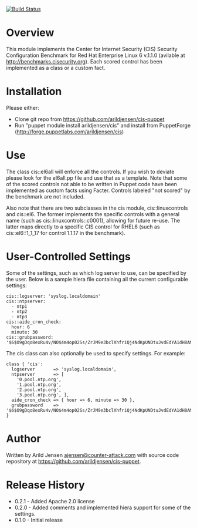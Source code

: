 [![Build Status](https://travis-ci.org/arildjensen/cis-puppet.png?branch=master)](https://travis-ci.org/arildjensen/cis-puppet)


Overview
========
 
This module implements the Center for Internet Security (CIS) Security Configuration Benchmark for Red Hat Enterprise Linux 6 v.1.1.0 (avilable at http://benchmarks.cisecurity.org). Each scored control has been implemented as a class or a custom fact.

Installation
============

Please either:

- Clone git repo from https://github.com/arildjensen/cis-puppet
- Run "puppet module install arildjensen/cis" and install from PuppetForge (http://forge.puppetlabs.com/arildjensen/cis)

Use
===

The class cis::el6all will enforce all the controls. If you wish to deviate please look for the el6all.pp file and use that as a template. Note that some of the scored controls not able to be written in Puppet code have been implemented as custom facts using Facter. Controls labeled "not scored" by the benchmark are not included.

Also note that there are two subclasses in the cis module, cis::linuxcontrols and cis::el6. The former implements the specific controls with a general name (such as cis::linuxcontrols::c0001), allowing for future re-use. The latter maps directly to a specific CIS control for RHEL6 (such as cis::el6::1_1_17 for control 1.1.17 in the benchmark).

User-Controlled Settings
========================
Some of the settings, such as which log server to use, can be specified by the
user. Below is a sample hiera file containing all the current configurable
settings:

```
cis::logserver: 'syslog.localdomain'
cis::ntpserver:
  - ntp1
  - ntp2
  - ntp3
cis::aide_cron_check:
  hour: 6
  minute: 30
cis::grubpassword: '$6$O9gDqo8exRu4v/NO$4m4op02Ss/ZrJM9e3bclXhfriQj4NdKpUNDtuJvdEdYA1dH8AMcXd.CmQW./6qLfXSyJSYdU8NNPm9M1x3KEj/'
```

The cis class can also optionally be used to specify settings. For example:

```
class { 'cis':
  logserver       => 'syslog.localdomain',
  ntpserver       => [
    '0.pool.ntp.org', 
    '1.pool.ntp.org', 
    '2.pool.ntp.org', 
    '3.pool.ntp.org', ],
  aide_cron_check => { hour => 6, minute => 30 },
  grubpassword    => '$6$O9gDqo8exRu4v/NO$4m4op02Ss/ZrJM9e3bclXhfriQj4NdKpUNDtuJvdEdYA1dH8AMcXd.CmQW./6qLfXSyJSYdU8NNPm9M1x3KEj/',
}
```

Author
====

Written by Arild Jensen <ajensen@counter-attack.com> with source code repository at https://github.com/arildjensen/cis-puppet.


Release History
==========
- 0.2.1 - Added Apache 2.0 license
- 0.2.0 - Added comments and implemented hiera support for some of the settings.
- 0.1.0 - Initial release
